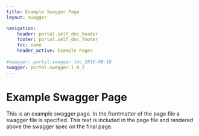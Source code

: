 ```yaml
---
title: Example Swagger Page
layout: swagger

navigation:
    header: portal.self_doc_header 
    footer: portal.self_doc_footer
    toc: none
    header_active: Example Pages
    
#swagger: portal.swagger.toc_2016-08-18
swagger: portal.swagger.1_0_2
---
```


# Example Swagger Page 

This is an example swagger page. In the frontmatter of the page file a swagger file is specified. This text is included in the page file and rendered above the swagger spec on the final page.

